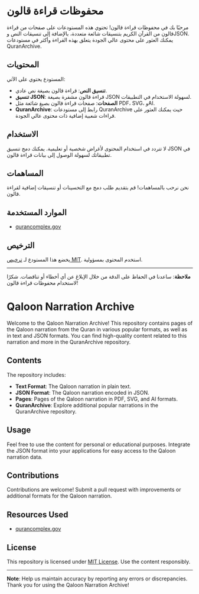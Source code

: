 # محفوظات قراءة قالون

مرحبًا بك في محفوظات قراءة قالون! تحتوي هذه المستودعات على صفحات من قراءة قالون من القرآن الكريم بتنسيقات شائعة متعددة، بالإضافة إلى تنسيقات النص وJSON. يمكنك العثور على محتوى عالي الجودة يتعلق بهذه القراءة وأكثر في مستودعات QuranArchive.

## المحتويات

المستودع يحتوي على الآتي:
- **تنسيق النص**: قراءة قالون بصيغة نص عادي.
- **تنسيق JSON**: قراءة قالون مشفرة بصيغة JSON لسهولة الاستخدام في التطبيقات.
- **الصفحات**: صفحات قراءة قالون بصيغ شائعة مثل PDF، SVG، وAI.
- **QuranArchive**: رابط إلى مستودعات QuranArchive حيث يمكنك العثور على قراءات شعبية إضافية ذات محتوى عالي الجودة.

## الاستخدام

لا تتردد في استخدام المحتوى لأغراض شخصية أو تعليمية. يمكنك دمج تنسيق JSON في تطبيقاتك لسهولة الوصول إلى بيانات قراءة قالون.

## المساهمات

نحن نرحب بالمساهمات! قم بتقديم طلب دمج مع التحسينات أو تنسيقات إضافية لقراءة قالون.

## الموارد المستخدمة

- [qurancomplex.gov]([link](https://dm.qurancomplex.gov.sa/))


## الترخيص

يخضع هذا المستودع لـ [ترخيص MIT](LICENSE). استخدم المحتوى بمسؤولية.

---
**ملاحظة**: ساعدنا في الحفاظ على الدقة من خلال الإبلاغ عن أي أخطاء أو تناقضات. شكرًا لاستخدام محفوظات قراءة قالون!
# Qaloon Narration Archive

Welcome to the Qaloon Narration Archive! This repository contains pages of the Qaloon narration from the Quran in various popular formats, as well as in text and JSON formats. You can find high-quality content related to this narration and more in the QuranArchive repository.

## Contents

The repository includes:
- **Text Format**: The Qaloon narration in plain text.
- **JSON Format**: The Qaloon narration encoded in JSON.
- **Pages**: Pages of the Qaloon narration in PDF, SVG, and AI formats.
- **QuranArchive**: Explore additional popular narrations in the QuranArchive repository.

## Usage

Feel free to use the content for personal or educational purposes. Integrate the JSON format into your applications for easy access to the Qaloon narration data.

## Contributions

Contributions are welcome! Submit a pull request with improvements or additional formats for the Qaloon narration.

## Resources Used

- [qurancomplex.gov]([link](https://dm.qurancomplex.gov.sa/))


## License

This repository is licensed under [MIT License](LICENSE). Use the content responsibly.

---
**Note**: Help us maintain accuracy by reporting any errors or discrepancies. Thank you for using the Qaloon Narration Archive!
